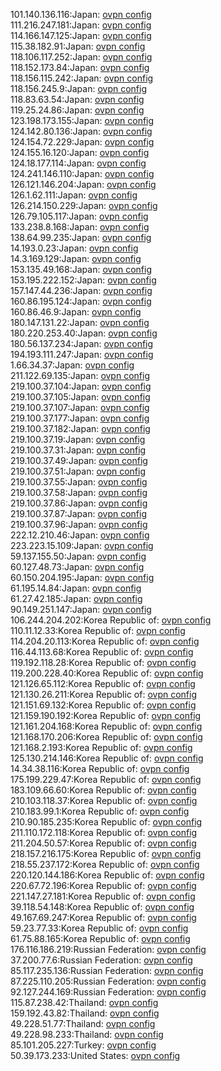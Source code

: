101.140.136.116:Japan: [ovpn config](vpn/101_140_136_116.ovpn)  
111.216.247.181:Japan: [ovpn config](vpn/111_216_247_181.ovpn)  
114.166.147.125:Japan: [ovpn config](vpn/114_166_147_125.ovpn)  
115.38.182.91:Japan: [ovpn config](vpn/115_38_182_91.ovpn)  
118.106.117.252:Japan: [ovpn config](vpn/118_106_117_252.ovpn)  
118.152.173.84:Japan: [ovpn config](vpn/118_152_173_84.ovpn)  
118.156.115.242:Japan: [ovpn config](vpn/118_156_115_242.ovpn)  
118.156.245.9:Japan: [ovpn config](vpn/118_156_245_9.ovpn)  
118.83.63.54:Japan: [ovpn config](vpn/118_83_63_54.ovpn)  
119.25.24.86:Japan: [ovpn config](vpn/119_25_24_86.ovpn)  
123.198.173.155:Japan: [ovpn config](vpn/123_198_173_155.ovpn)  
124.142.80.136:Japan: [ovpn config](vpn/124_142_80_136.ovpn)  
124.154.72.229:Japan: [ovpn config](vpn/124_154_72_229.ovpn)  
124.155.16.120:Japan: [ovpn config](vpn/124_155_16_120.ovpn)  
124.18.177.114:Japan: [ovpn config](vpn/124_18_177_114.ovpn)  
124.241.146.110:Japan: [ovpn config](vpn/124_241_146_110.ovpn)  
126.121.146.204:Japan: [ovpn config](vpn/126_121_146_204.ovpn)  
126.1.62.111:Japan: [ovpn config](vpn/126_1_62_111.ovpn)  
126.214.150.229:Japan: [ovpn config](vpn/126_214_150_229.ovpn)  
126.79.105.117:Japan: [ovpn config](vpn/126_79_105_117.ovpn)  
133.238.8.168:Japan: [ovpn config](vpn/133_238_8_168.ovpn)  
138.64.99.235:Japan: [ovpn config](vpn/138_64_99_235.ovpn)  
14.193.0.23:Japan: [ovpn config](vpn/14_193_0_23.ovpn)  
14.3.169.129:Japan: [ovpn config](vpn/14_3_169_129.ovpn)  
153.135.49.168:Japan: [ovpn config](vpn/153_135_49_168.ovpn)  
153.195.222.152:Japan: [ovpn config](vpn/153_195_222_152.ovpn)  
157.147.44.236:Japan: [ovpn config](vpn/157_147_44_236.ovpn)  
160.86.195.124:Japan: [ovpn config](vpn/160_86_195_124.ovpn)  
160.86.46.9:Japan: [ovpn config](vpn/160_86_46_9.ovpn)  
180.147.131.22:Japan: [ovpn config](vpn/180_147_131_22.ovpn)  
180.220.253.40:Japan: [ovpn config](vpn/180_220_253_40.ovpn)  
180.56.137.234:Japan: [ovpn config](vpn/180_56_137_234.ovpn)  
194.193.111.247:Japan: [ovpn config](vpn/194_193_111_247.ovpn)  
1.66.34.37:Japan: [ovpn config](vpn/1_66_34_37.ovpn)  
211.122.69.135:Japan: [ovpn config](vpn/211_122_69_135.ovpn)  
219.100.37.104:Japan: [ovpn config](vpn/219_100_37_104.ovpn)  
219.100.37.105:Japan: [ovpn config](vpn/219_100_37_105.ovpn)  
219.100.37.107:Japan: [ovpn config](vpn/219_100_37_107.ovpn)  
219.100.37.177:Japan: [ovpn config](vpn/219_100_37_177.ovpn)  
219.100.37.182:Japan: [ovpn config](vpn/219_100_37_182.ovpn)  
219.100.37.19:Japan: [ovpn config](vpn/219_100_37_19.ovpn)  
219.100.37.31:Japan: [ovpn config](vpn/219_100_37_31.ovpn)  
219.100.37.49:Japan: [ovpn config](vpn/219_100_37_49.ovpn)  
219.100.37.51:Japan: [ovpn config](vpn/219_100_37_51.ovpn)  
219.100.37.55:Japan: [ovpn config](vpn/219_100_37_55.ovpn)  
219.100.37.58:Japan: [ovpn config](vpn/219_100_37_58.ovpn)  
219.100.37.86:Japan: [ovpn config](vpn/219_100_37_86.ovpn)  
219.100.37.87:Japan: [ovpn config](vpn/219_100_37_87.ovpn)  
219.100.37.96:Japan: [ovpn config](vpn/219_100_37_96.ovpn)  
222.12.210.46:Japan: [ovpn config](vpn/222_12_210_46.ovpn)  
223.223.15.109:Japan: [ovpn config](vpn/223_223_15_109.ovpn)  
59.137.155.50:Japan: [ovpn config](vpn/59_137_155_50.ovpn)  
60.127.48.73:Japan: [ovpn config](vpn/60_127_48_73.ovpn)  
60.150.204.195:Japan: [ovpn config](vpn/60_150_204_195.ovpn)  
61.195.14.84:Japan: [ovpn config](vpn/61_195_14_84.ovpn)  
61.27.42.185:Japan: [ovpn config](vpn/61_27_42_185.ovpn)  
90.149.251.147:Japan: [ovpn config](vpn/90_149_251_147.ovpn)  
106.244.204.202:Korea Republic of: [ovpn config](vpn/106_244_204_202.ovpn)  
110.11.12.33:Korea Republic of: [ovpn config](vpn/110_11_12_33.ovpn)  
114.204.20.113:Korea Republic of: [ovpn config](vpn/114_204_20_113.ovpn)  
116.44.113.68:Korea Republic of: [ovpn config](vpn/116_44_113_68.ovpn)  
119.192.118.28:Korea Republic of: [ovpn config](vpn/119_192_118_28.ovpn)  
119.200.228.40:Korea Republic of: [ovpn config](vpn/119_200_228_40.ovpn)  
121.126.65.112:Korea Republic of: [ovpn config](vpn/121_126_65_112.ovpn)  
121.130.26.211:Korea Republic of: [ovpn config](vpn/121_130_26_211.ovpn)  
121.151.69.132:Korea Republic of: [ovpn config](vpn/121_151_69_132.ovpn)  
121.159.190.192:Korea Republic of: [ovpn config](vpn/121_159_190_192.ovpn)  
121.161.204.168:Korea Republic of: [ovpn config](vpn/121_161_204_168.ovpn)  
121.168.170.206:Korea Republic of: [ovpn config](vpn/121_168_170_206.ovpn)  
121.168.2.193:Korea Republic of: [ovpn config](vpn/121_168_2_193.ovpn)  
125.130.214.146:Korea Republic of: [ovpn config](vpn/125_130_214_146.ovpn)  
14.34.38.116:Korea Republic of: [ovpn config](vpn/14_34_38_116.ovpn)  
175.199.229.47:Korea Republic of: [ovpn config](vpn/175_199_229_47.ovpn)  
183.109.66.60:Korea Republic of: [ovpn config](vpn/183_109_66_60.ovpn)  
210.103.118.37:Korea Republic of: [ovpn config](vpn/210_103_118_37.ovpn)  
210.183.99.1:Korea Republic of: [ovpn config](vpn/210_183_99_1.ovpn)  
210.90.185.235:Korea Republic of: [ovpn config](vpn/210_90_185_235.ovpn)  
211.110.172.118:Korea Republic of: [ovpn config](vpn/211_110_172_118.ovpn)  
211.204.50.57:Korea Republic of: [ovpn config](vpn/211_204_50_57.ovpn)  
218.157.216.175:Korea Republic of: [ovpn config](vpn/218_157_216_175.ovpn)  
218.55.237.172:Korea Republic of: [ovpn config](vpn/218_55_237_172.ovpn)  
220.120.144.186:Korea Republic of: [ovpn config](vpn/220_120_144_186.ovpn)  
220.67.72.196:Korea Republic of: [ovpn config](vpn/220_67_72_196.ovpn)  
221.147.27.181:Korea Republic of: [ovpn config](vpn/221_147_27_181.ovpn)  
39.118.54.148:Korea Republic of: [ovpn config](vpn/39_118_54_148.ovpn)  
49.167.69.247:Korea Republic of: [ovpn config](vpn/49_167_69_247.ovpn)  
59.23.77.33:Korea Republic of: [ovpn config](vpn/59_23_77_33.ovpn)  
61.75.88.165:Korea Republic of: [ovpn config](vpn/61_75_88_165.ovpn)  
176.116.186.219:Russian Federation: [ovpn config](vpn/176_116_186_219.ovpn)  
37.200.77.6:Russian Federation: [ovpn config](vpn/37_200_77_6.ovpn)  
85.117.235.136:Russian Federation: [ovpn config](vpn/85_117_235_136.ovpn)  
87.225.110.205:Russian Federation: [ovpn config](vpn/87_225_110_205.ovpn)  
92.127.244.169:Russian Federation: [ovpn config](vpn/92_127_244_169.ovpn)  
115.87.238.42:Thailand: [ovpn config](vpn/115_87_238_42.ovpn)  
159.192.43.82:Thailand: [ovpn config](vpn/159_192_43_82.ovpn)  
49.228.51.77:Thailand: [ovpn config](vpn/49_228_51_77.ovpn)  
49.228.98.233:Thailand: [ovpn config](vpn/49_228_98_233.ovpn)  
85.101.205.227:Turkey: [ovpn config](vpn/85_101_205_227.ovpn)  
50.39.173.233:United States: [ovpn config](vpn/50_39_173_233.ovpn)  
